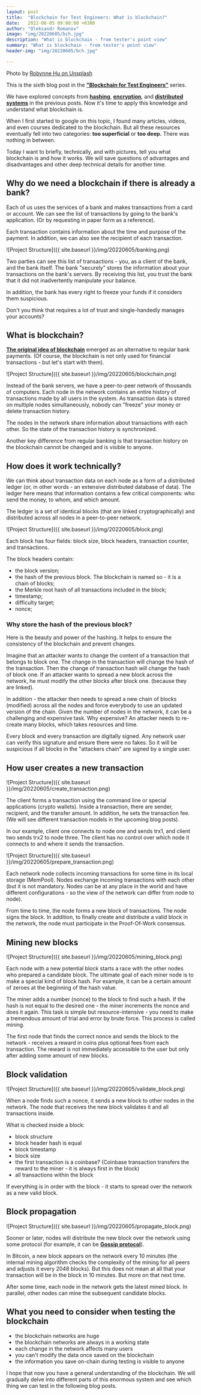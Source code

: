 ```yaml
---
layout: post
title:  "Blockchain for Test Engineers: What is blockchain?"
date:   2022-06-05 09:00:00 +0300
author: "Oleksandr Romanov"
image: "img/20220605/bch.jpg"
description: "What is blockchain - from tester's point view"
summary: "What is blockchain - from tester's point view"
header-img: "img/20220605/bch.jpg"

---
```


Photo by [Robynne Hu on Unsplash](https://unsplash.com/photos/HOrhCnQsxnQ?utm_source=unsplash&utm_medium=referral&utm_content=creditShareLink)

This is the sixth blog post in the [**"Blockchain for Test Engineers"**](https://alexromanov.github.io/2022/04/24/blockchain-testing-mindmap/) series.  

We have explored concepts from **[hashing](https://alexromanov.github.io/2022/05/01/bchain-testing-1-hashing/)**, **[encryption](https://alexromanov.github.io/2022/05/08/bchain-testing-2-encryption/)**, and **[distributed systems](https://alexromanov.github.io/2022/05/22/bchain-test-4-distributed-systems/)** in the previous posts. Now it's time to apply this knowledge and understand what blockchain is.

When I first started to google on this topic, I found many articles, videos, and even courses dedicated to the blockchain. But all these resources eventually fell into two categories: **too superficial** or **too deep.** There was nothing in between.

Today I want to briefly, technically, and with pictures, tell you what blockchain is and how it works. We will save questions of advantages and disadvantages and other deep technical details for another time.

## Why do we need a blockchain if there is already a bank?
Each of us uses the services of a bank and makes transactions from a card or account. We can see the list of transactions by going to the bank's application. (Or by requesting in paper form as a reference).

Each transaction contains information about the time and purpose of the payment. In addition, we can also see the recipient of each transaction. 

![Project Structure]({{ site.baseurl }}/img/20220605/banking.png)

Two parties can see this list of transactions - you, as a client of the bank, and the bank itself. The bank "securely" stores the information about your transactions on the bank's servers. By receiving this list, you trust the bank that it did not inadvertently manipulate your balance.

In addition, the bank has every right to freeze your funds if it considers them suspicious.

Don't you think that requires a lot of trust and single-handedly manages your accounts?

## What is blockchain?
**[The original idea of blockchain](https://bitcoin.org/bitcoin.pdf)** emerged as an alternative to regular bank payments. (Of course, the blockchain is not only used for financial transactions - but let's start with them). 

![Project Structure]({{ site.baseurl }}/img/20220605/blockchain.png)

Instead of the bank servers, we have a peer-to-peer network of thousands of computers. Each node in the network contains an entire history of transactions made by all users in the system. As transaction data is stored on multiple nodes simultaneously, nobody can "freeze" your money or delete transaction history.

The nodes in the network share information about transactions with each other. So the state of the transaction history is synchronized.

Another key difference from regular banking is that transaction history on the blockchain cannot be changed and is visible to anyone. 

## How does it work technically?

We can think about transaction data on each node as a form of a distributed ledger (or, in other words - an extensive distributed database of data). The ledger here means that information contains a few critical components: who send the money, to whom, and which amount. 

The ledger is a set of identical blocks (that are linked cryptographically) and distributed across all nodes in a peer-to-peer network. 

![Project Structure]({{ site.baseurl }}/img/20220605/block.png)

Each block has four fields: block size, block headers, transaction counter, and transactions. 

The block headers contain:
- the block version;
- the hash of the previous block. The blockchain is named so - it is a chain of blocks;
- the Merkle root hash of all transactions included in the block;
- timestamp;
- difficulty target;
- nonce;

### Why store the hash of the previous block? 
Here is the beauty and power of the hashing. It helps to ensure the consistency of the blockchain and prevent changes.

Imagine that an attacker wants to change the content of a transaction that belongs to block one. The change in the transaction will change the hash of the transaction. Then the change of transaction hash will change the hash of block one. If an attacker wants to spread a new block across the network, he must modify the other blocks after block one. (because they are linked).  

In addition - the attacker then needs to spread a new chain of blocks (modified) across all the nodes and force everybody to use an updated version of the chain. Given the number of nodes in the network, it can be a challenging and expensive task. 
Why expensive? An attacker needs to re-create many blocks, which takes resources and time. 

Every block and every transaction are digitally signed. Any network user can verify this signature and ensure there were no fakes. So it will be suspicious if all blocks in the "attackers chain" are signed by a single user. 

## How user creates a new transaction

![Project Structure]({{ site.baseurl }}/img/20220605/create_transaction.png)

The client forms a transaction using the command line or special applications (crypto wallets). Inside a transaction, there are sender, recipient, and the transfer amount. In addition, he sets the transaction fee. (We will see different transaction models in the upcoming blog posts). 

In our example, client one connects to node one and sends trx1, and client two sends trx2 to node three. The client has no control over which node it connects to and where it sends the transaction. 

![Project Structure]({{ site.baseurl }}/img/20220605/prepare_transaction.png)

Each network node collects incoming transactions for some time in its local storage (MemPool). Nodes exchange incoming transactions with each other (but it is not mandatory. Nodes can be at any place in the world and have different configurations - so the view of the network can differ from node to node).

From time to time, the node forms a new block of transactions. The node signs the block. In addition, to finally create and distribute a valid block in the network, the node must participate in the Proof-Of-Work consensus.

## Mining new blocks

![Project Structure]({{ site.baseurl }}/img/20220605/mining_block.png)

Each node with a new potential block starts a race with the other nodes who prepared a candidate block. 
The ultimate goal of each miner node is to make a special kind of block hash. For example, it can be a certain amount of zeroes at the beginning of the hash value.  

The miner adds a number (nonce) to the block to find such a hash. If the hash is not equal to the desired one - the miner increments the nonce and does it again. This task is simple but resource-intensive - you need to make a tremendous amount of trial and error by brute force. This process is called mining.

The first node that finds the correct nonce and sends the block to the network - receives a reward in coins plus optional fees from each transaction. The reward is not immediately accessible to the user but only after adding some amount of new blocks. 

## Block validation

![Project Structure]({{ site.baseurl }}/img/20220605/validate_block.png)

When a node finds such a nonce, it sends a new block to other nodes in the network. The node that receives the new block validates it and all transactions inside. 

What is checked inside a block:
- block structure
- block header hash is equal 
- block timestamp
- block size
- the first transaction is a coinbase? (Coinbase transaction transfers the reward to the miner - it is always first in the block)
- all transactions within the block

If everything is in order with the block - it starts to spread over the network as a new valid block.

## Block propagation

![Project Structure]({{ site.baseurl }}/img/20220605/propagate_block.png)

Sooner or later, nodes will distribute the new block over the network using some protocol (for example, it can be **[Gossip protocol](https://alexromanov.github.io/2022/05/29/bchain-test-5-p2p-gossip-protocols/)**).

In Bitcoin, a new block appears on the network every 10 minutes (the internal mining algorithm checks the complexity of the mining for all peers and adjusts it every 2048 blocks). But this does not mean at all that your transaction will be in the block in 10 minutes. But more on that next time.

After some time, each node in the network gets the latest mined block. In parallel, other nodes can mine the subsequent candidate blocks. 

## What you need to consider when testing the blockchain

- the blockchain networks are huge
- the blockchain networks are always in a working state
- each change in the network affects many users
- you can't modify the data once saved on the blockchain
- the information you save on-chain during testing is visible to anyone

I hope that now you have a general understanding of the blockchain. We will gradually delve into different parts of this enormous system and see which thing we can test in the following blog posts.
